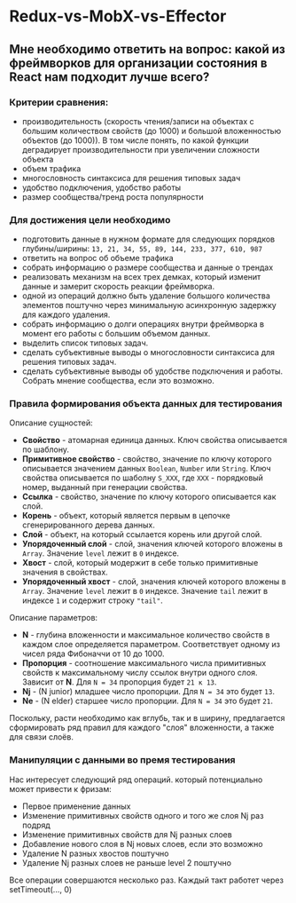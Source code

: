 # Redux-vs-MobX-vs-Effector
## Мне необходимо ответить на вопрос: какой из фреймворков для организации состояния в React нам подходит лучше всего?

### Критерии сравнения:

 - производительность (скорость чтения/записи на объектах с большим количеством свойств (до 1000) и большой вложенностью объектов (до 1000)). В том числе понять, по какой функции деградирует производительности при увеличении сложности объекта
 - объем трафика
 - многословность синтаксиса для решения типовых задач
 - удобство подключения, удобство работы
 - размер сообщества/тренд роста популярности

### Для достижения цели необходимо

- подготовить данные в нужном формате для следующих порядков глубины/ширины: `13, 21, 34, 55, 89, 144, 233, 377, 610, 987`
- ответить на вопрос об объеме трафика
- собрать информацию о размере сообщества и данные о трендах
- реализовать механизм на всех трех демках, который изменит данные и замерит скорость реакции фреймворка.
- одной из операций должно быть удаление большого количества элементов поштучно через минимальную асинхронную задержку для каждого удаления.
- собрать информацию о долги операциях внутри фреймворка в момент его работы с большим объемом данных.
- выделить список типовых задач.
- сделать субъективные выводы о многословности синтаксиса для решения типовых задач.
- сделать субъективные выводы об удобстве подключения и работы. Собрать мнение сообщества, если это возможно.

### Правила формирования объекта данных для тестирования

Описание сущностей:

 - **Свойство** - атомарная единица данных. Ключ свойства описывается по шаблону.
 - **Примитивное свойство** - свойство, значение по ключу которого описывается значением данных `Boolean`, `Number` или `String`. Ключ свойства описывается по шаболну `S_XXX`, где `XXX` - порядковый номер, выданный при генерации свойства.
 - **Ссылка** - свойство, значение по ключу которого описывается как слой.
 - **Корень** - объект, который является первым в цепочке сгенерированного дерева данных.
 - **Слой** - объект, на который ссылается корень или другой слой.
 - **Упорядоченный слой** - слой, значения ключей которого вложены в `Array`. Значение `level` лежит в `0` индексе.
 - **Хвост** - слой, который модержит в себе только примитивные значения в свойствах.
 - **Упорядоченный хвост** - слой, значения ключей которого вложены в `Array`. Значение `level` лежит в `0` индексе. Значение `tail` лежит в индексе `1` и содержит строку `"tail"`.
 
Описание параметров:

 - **N** - глубина вложенности и максимальное количество свойств в каждом слое определяется параметром. Соответствует одному из чисел ряда Фибоначчи от 10 до 1000.
 - **Пропорция** - соотношение максимального числа примитивных свойств к максимальному числу ссылок внутри одного слоя. Зависит от **N**. Для `N = 34` пропорция будет `21 к 13`.
 - **Nj** - (N junior) младшее число пропорции. Для `N = 34` это будет `13`.
 - **Ne** - (N elder) старшее число пропорции. Для `N = 34` это будет `21`.

Поскольку, расти необходимо как вглубь, так и в ширину, предлагается сформировать ряд правил для каждого "слоя" вложенности, а также для связи слоёв.

### Манипуляции с данными во премя тестирования

Нас интересует следующий ряд операций. который потенциально может привести к фризам:

 - Первое применение данных
 - Изменение примитивных свойств одного и того же слоя Nj раз подряд
 - Изменение примитивных свойств для Nj разных слоев
 - Добавление нового слоя в Nj новых слоев, если это возможно
 - Удаление N разных хвостов поштучно
 - Удаление Nj разных слоев не раньше level 2 поштучно

Все операции совершаются несколько раз. Каждый такт работет через setTimeout(..., 0)
